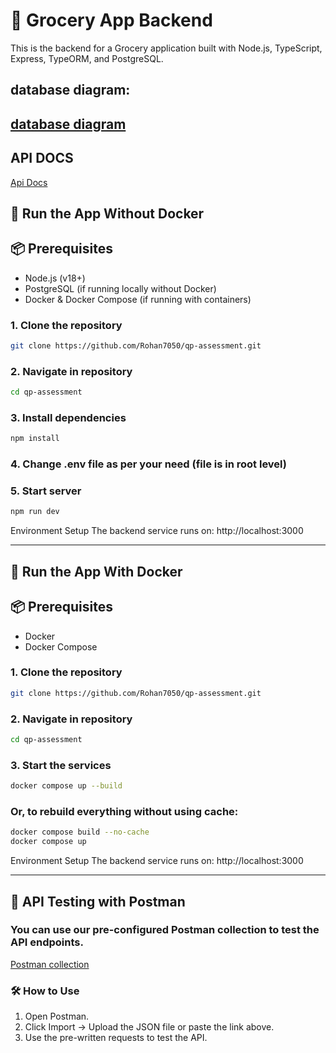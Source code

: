 # 🛒 Grocery App Backend

This is the backend for a Grocery application built with Node.js, TypeScript, Express, TypeORM, and PostgreSQL.

## database diagram:
[database diagram](https://dbdiagram.io/d/Grocery-Booking-App-67ec17224f7afba184f980d5)
---

## API DOCS
[Api Docs](https://docs.google.com/spreadsheets/d/1ak2OKfkpDi5dSPaG8nSO8vR824Udn8EJTzlniHGmt2M/edit?usp=sharing)  

## 🚀 Run the App Without Docker

## 📦 Prerequisites

- Node.js (v18+)
- PostgreSQL (if running locally without Docker)
- Docker & Docker Compose (if running with containers)

### 1. Clone the repository
```bash
git clone https://github.com/Rohan7050/qp-assessment.git
```
### 2. Navigate in repository
```bash
cd qp-assessment
```
### 3. Install dependencies
```bash
npm install
```
### 4. Change .env file as per your need (file is in root level)

### 5. Start server
```bash
npm run dev
```

Environment Setup
The backend service runs on: http://localhost:3000

---

## 🚀 Run the App With Docker

## 📦 Prerequisites

- Docker
- Docker Compose

### 1. Clone the repository
```bash
git clone https://github.com/Rohan7050/qp-assessment.git
```
### 2. Navigate in repository
```bash
cd qp-assessment
```
### 3. Start the services
```bash
docker compose up --build
```
### Or, to rebuild everything without using cache:
``` bash
docker compose build --no-cache
docker compose up
```

Environment Setup
The backend service runs on: http://localhost:3000

---
## 🧪 API Testing with Postman

### You can use our pre-configured Postman collection to test the API endpoints.
[Postman collection](https://github.com/Rohan7050/qp-assessment/blob/DEV_Rohan/postman/qp_assesment.postman_collection.json)

### 🛠 How to Use
1. Open Postman.
2. Click Import → Upload the JSON file or paste the link above.
3. Use the pre-written requests to test the API.

